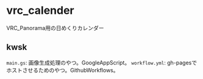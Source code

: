 # vrc_calender
VRC_Panorama用の日めくりカレンダー

## kwsk
`main.gs`: 画像生成処理のやつ。GoogleAppScript。
`workflow.yml`: gh-pagesでホストさせるためのやつ。GithubWorkflows。
